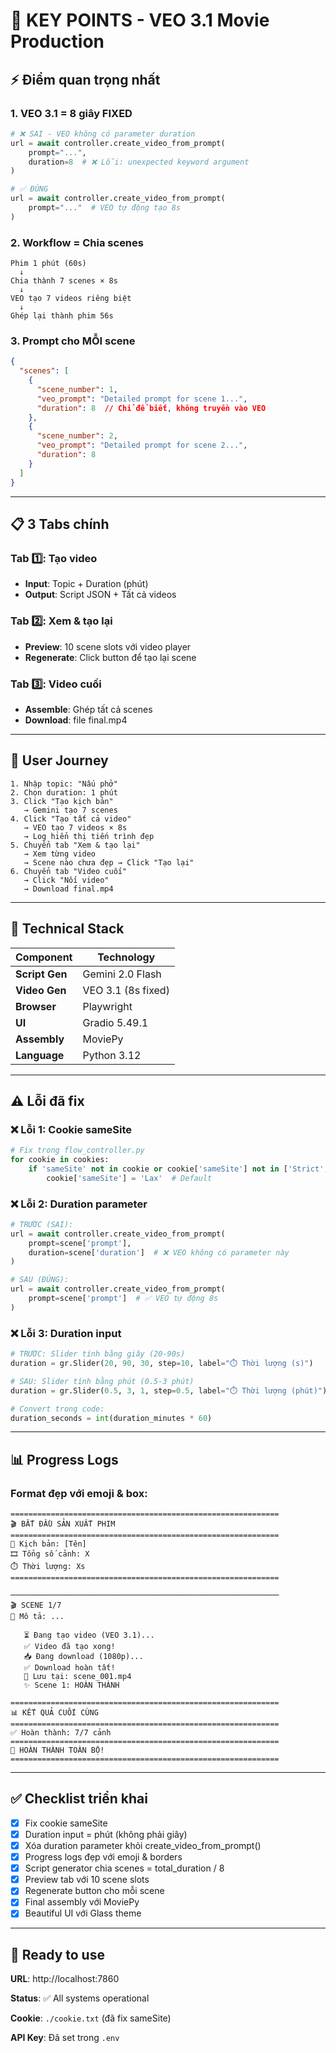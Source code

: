 # 🔑 KEY POINTS - VEO 3.1 Movie Production

## ⚡ Điểm quan trọng nhất

### 1. VEO 3.1 = 8 giây FIXED
```python
# ❌ SAI - VEO không có parameter duration
url = await controller.create_video_from_prompt(
    prompt="...",
    duration=8  # ❌ Lỗi: unexpected keyword argument
)

# ✅ ĐÚNG
url = await controller.create_video_from_prompt(
    prompt="..."  # VEO tự động tạo 8s
)
```

### 2. Workflow = Chia scenes
```
Phim 1 phút (60s)
  ↓
Chia thành 7 scenes × 8s
  ↓
VEO tạo 7 videos riêng biệt
  ↓
Ghép lại thành phim 56s
```

### 3. Prompt cho MỖI scene
```json
{
  "scenes": [
    {
      "scene_number": 1,
      "veo_prompt": "Detailed prompt for scene 1...",
      "duration": 8  // Chỉ để biết, không truyền vào VEO
    },
    {
      "scene_number": 2,
      "veo_prompt": "Detailed prompt for scene 2...",
      "duration": 8
    }
  ]
}
```

---

## 📋 3 Tabs chính

### Tab 1️⃣: Tạo video
- **Input**: Topic + Duration (phút)
- **Output**: Script JSON + Tất cả videos

### Tab 2️⃣: Xem & tạo lại
- **Preview**: 10 scene slots với video player
- **Regenerate**: Click button để tạo lại scene

### Tab 3️⃣: Video cuối
- **Assemble**: Ghép tất cả scenes
- **Download**: file final.mp4

---

## 🎯 User Journey

```
1. Nhập topic: "Nấu phở"
2. Chọn duration: 1 phút
3. Click "Tạo kịch bản"
   → Gemini tạo 7 scenes
4. Click "Tạo tất cả video"
   → VEO tạo 7 videos × 8s
   → Log hiển thị tiến trình đẹp
5. Chuyển tab "Xem & tạo lại"
   → Xem từng video
   → Scene nào chưa đẹp → Click "Tạo lại"
6. Chuyển tab "Video cuối"
   → Click "Nối video"
   → Download final.mp4
```

---

## 🔧 Technical Stack

| Component | Technology |
|-----------|-----------|
| **Script Gen** | Gemini 2.0 Flash |
| **Video Gen** | VEO 3.1 (8s fixed) |
| **Browser** | Playwright |
| **UI** | Gradio 5.49.1 |
| **Assembly** | MoviePy |
| **Language** | Python 3.12 |

---

## ⚠️ Lỗi đã fix

### ❌ Lỗi 1: Cookie sameSite
```python
# Fix trong flow_controller.py
for cookie in cookies:
    if 'sameSite' not in cookie or cookie['sameSite'] not in ['Strict', 'Lax', 'None']:
        cookie['sameSite'] = 'Lax'  # Default
```

### ❌ Lỗi 2: Duration parameter
```python
# TRƯỚC (SAI):
url = await controller.create_video_from_prompt(
    prompt=scene['prompt'],
    duration=scene['duration']  # ❌ VEO không có parameter này
)

# SAU (ĐÚNG):
url = await controller.create_video_from_prompt(
    prompt=scene['prompt']  # ✅ VEO tự động 8s
)
```

### ❌ Lỗi 3: Duration input
```python
# TRƯỚC: Slider tính bằng giây (20-90s)
duration = gr.Slider(20, 90, 30, step=10, label="⏱️ Thời lượng (s)")

# SAU: Slider tính bằng phút (0.5-3 phút)
duration = gr.Slider(0.5, 3, 1, step=0.5, label="⏱️ Thời lượng (phút)")

# Convert trong code:
duration_seconds = int(duration_minutes * 60)
```

---

## 📊 Progress Logs

### Format đẹp với emoji & box:
```
============================================================
🎬 BẮT ĐẦU SẢN XUẤT PHIM
============================================================
📝 Kịch bản: [Tên]
🎞️ Tổng số cảnh: X
⏱️ Thời lượng: Xs
============================================================

────────────────────────────────────────────────────────────
🎬 SCENE 1/7
📝 Mô tả: ...

   ⏳ Đang tạo video (VEO 3.1)...
   ✅ Video đã tạo xong!
   📥 Đang download (1080p)...
   ✅ Download hoàn tất!
   💾 Lưu tại: scene_001.mp4
   ✨ Scene 1: HOÀN THÀNH

============================================================
📊 KẾT QUẢ CUỐI CÙNG
============================================================
✅ Hoàn thành: 7/7 cảnh
============================================================
🎉 HOÀN THÀNH TOÀN BỘ!
============================================================
```

---

## ✅ Checklist triển khai

- [x] Fix cookie sameSite
- [x] Duration input = phút (không phải giây)
- [x] Xóa duration parameter khỏi create_video_from_prompt()
- [x] Progress logs đẹp với emoji & borders
- [x] Script generator chia scenes = total_duration / 8
- [x] Preview tab với 10 scene slots
- [x] Regenerate button cho mỗi scene
- [x] Final assembly với MoviePy
- [x] Beautiful UI với Glass theme

---

## 🚀 Ready to use

**URL**: http://localhost:7860

**Status**: ✅ All systems operational

**Cookie**: `./cookie.txt` (đã fix sameSite)

**API Key**: Đã set trong `.env`
